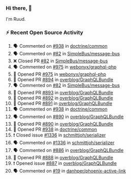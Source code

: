 ### Hi there, 👋

I'm Ruud.
 
### :zap: Recent Open Source Activity

<!--START_SECTION:activity-->
1. 🗣 Commented on [#938](https://github.com/doctrine/common/issues/938) in [doctrine/common](https://github.com/doctrine/common)
2. 🗣 Commented on [#82](https://github.com/SimpleBus/message-bus/issues/82) in [SimpleBus/message-bus](https://github.com/SimpleBus/message-bus)
3. ❌ Closed PR [#82](https://github.com/SimpleBus/message-bus/pull/82) in [SimpleBus/message-bus](https://github.com/SimpleBus/message-bus)
4. 🗣 Commented on [#975](https://github.com/webonyx/graphql-php/issues/975) in [webonyx/graphql-php](https://github.com/webonyx/graphql-php)
5. 💪 Opened PR [#975](https://github.com/webonyx/graphql-php/pull/975) in [webonyx/graphql-php](https://github.com/webonyx/graphql-php)
6. 💪 Opened PR [#894](https://github.com/overblog/GraphQLBundle/pull/894) in [overblog/GraphQLBundle](https://github.com/overblog/GraphQLBundle)
7. 🗣 Commented on [#82](https://github.com/SimpleBus/message-bus/issues/82) in [SimpleBus/message-bus](https://github.com/SimpleBus/message-bus)
8. 💪 Opened PR [#893](https://github.com/overblog/GraphQLBundle/pull/893) in [overblog/GraphQLBundle](https://github.com/overblog/GraphQLBundle)
9. 💪 Opened PR [#892](https://github.com/overblog/GraphQLBundle/pull/892) in [overblog/GraphQLBundle](https://github.com/overblog/GraphQLBundle)
10. 💪 Opened PR [#891](https://github.com/overblog/GraphQLBundle/pull/891) in [overblog/GraphQLBundle](https://github.com/overblog/GraphQLBundle)
11. 🗣 Commented on [#938](https://github.com/doctrine/common/issues/938) in [doctrine/common](https://github.com/doctrine/common)
12. 🗣 Commented on [#890](https://github.com/overblog/GraphQLBundle/issues/890) in [overblog/GraphQLBundle](https://github.com/overblog/GraphQLBundle)
13. 💪 Opened PR [#890](https://github.com/overblog/GraphQLBundle/pull/890) in [overblog/GraphQLBundle](https://github.com/overblog/GraphQLBundle)
14. 💪 Opened PR [#938](https://github.com/doctrine/common/pull/938) in [doctrine/common](https://github.com/doctrine/common)
15. ❗️ Closed issue [#1336](https://github.com/schmittjoh/serializer/issues/1336) in [schmittjoh/serializer](https://github.com/schmittjoh/serializer)
16. 🗣 Commented on [#1336](https://github.com/schmittjoh/serializer/issues/1336) in [schmittjoh/serializer](https://github.com/schmittjoh/serializer)
17. 🗣 Commented on [#886](https://github.com/overblog/GraphQLBundle/issues/886) in [overblog/GraphQLBundle](https://github.com/overblog/GraphQLBundle)
18. 💪 Opened PR [#888](https://github.com/overblog/GraphQLBundle/pull/888) in [overblog/GraphQLBundle](https://github.com/overblog/GraphQLBundle)
19. ❗️ Opened issue [#887](https://github.com/overblog/GraphQLBundle/issues/887) in [overblog/GraphQLBundle](https://github.com/overblog/GraphQLBundle)
20. 🗣 Commented on [#19](https://github.com/danhper/phoenix-active-link/issues/19) in [danhper/phoenix-active-link](https://github.com/danhper/phoenix-active-link)
<!--END_SECTION:activity-->
